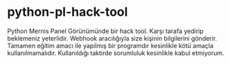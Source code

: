 # python-pl-hack-tool
Python Mernis Panel Görünümünde bir hack tool. Karşı tarafa yedirip beklemeniz yeterlidir. Webhook aracılığıyla size kişinin bilgilerini gönderir. Tamamen eğitim amacı ile  yapılmış bir programdır kesinlikle kötü amaçla kullanılmamalıdır. Kullanıldığı taktirde sorumluluk kesinlikle kabul etmiyorum.
